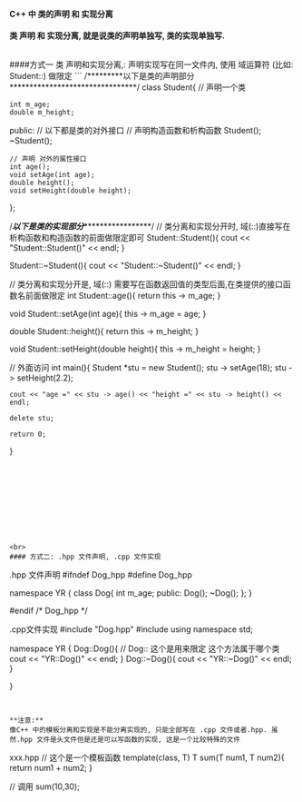#### C++ 中 类的声明 和 实现分离

**类 声明 和 实现分离, 就是说类的声明单独写, 类的实现单独写.**



<br>
####方式一 类 声明和实现分离,: 
声明实现写在同一文件内, 使用 域运算符 (比如: Student::) 做限定
```
/*********以下是类的声明部分********************************/
class Student{ // 声明一个类

    int m_age;
    double m_height;
    
public: // 以下都是类的对外接口
    // 声明构造函数和析构函数
    Student();
    ~Student();
    
    // 声明 对外的属性接口
    int age();
    void setAge(int age);
    double height();
    void setHeight(double height);
};


/*********以下是类的实现部分**************************/
// 类分离和实现分开时, 域(::)直接写在析构函数和构造函数的前面做限定即可
Student::Student(){
    cout << "Student::Student()" << endl;
}

Student::~Student(){
    cout << "Student::~Student()" << endl;
}


// 类分离和实现分开是, 域(::) 需要写在函数返回值的类型后面,在类提供的接口函数名前面做限定
int  Student::age(){
    return this -> m_age;
}

void Student::setAge(int age){
    this -> m_age = age;
}

double Student::height(){
    return this -> m_height;
}

void Student::setHeight(double height){
    this -> m_height = height;
}


// 外面访问
int main(){
    Student *stu = new Student();
    stu -> setAge(18);
    stu -> setHeight(2.2);
    
    cout << "age =" << stu -> age() << "height =" << stu -> height() << endl;
    
    delete stu;

    return 0;
}
```










<br> 
#### 方式二: .hpp 文件声明, .cpp 文件实现

```
.hpp 文件声明
#ifndef Dog_hpp
#define Dog_hpp


namespace YR {
    class Dog{
        int m_age;
    public:
        Dog();
        ~Dog();
    };
}

#endif /* Dog_hpp */





.cpp文件实现
#include "Dog.hpp"
#include <iostream>
using namespace std;

namespace YR {
        Dog::Dog(){ // Dog:: 这个是用来限定 这个方法属于哪个类
            cout << "YR::Dog()" << endl;
        }
        Dog::~Dog(){
            cout << "YR::~Dog()" << endl;
        }

}

```


**注意:**
像C++ 中的模板分离和实现是不能分离实现的, 只能全部写在 .cpp 文件或者.hpp. 虽然.hpp 文件是头文件但是还是可以写函数的实现, 这是一个比较特殊的文件

```
xxx.hpp
// 这个是一个模板函数
template(class, T) T sum(T num1, T num2){
    return num1 + num2;
}

// 调用
<int>sum(10,30);
```
